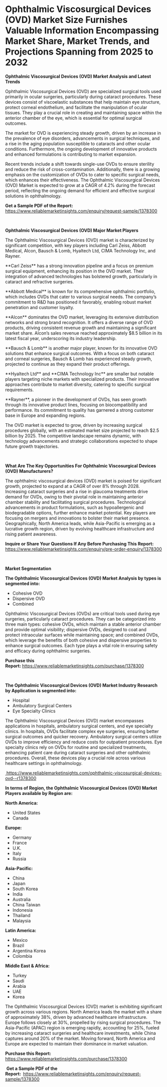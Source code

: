 <p><h1>Ophthalmic Viscosurgical Devices (OVD) Market Size Furnishes Valuable Information Encompassing Market Share, Market Trends, and Projections Spanning from 2025 to 2032</h1></p><p><strong>Ophthalmic Viscosurgical Devices (OVD) Market Analysis and Latest Trends</strong></p>
<p><p>Ophthalmic Viscosurgical Devices (OVD) are specialized surgical tools used primarily in ocular surgeries, particularly during cataract procedures. These devices consist of viscoelastic substances that help maintain eye structure, protect corneal endothelium, and facilitate the manipulation of ocular tissues. They play a crucial role in creating and maintaining space within the anterior chamber of the eye, which is essential for optimal surgical outcomes.</p><p>The market for OVD is experiencing steady growth, driven by an increase in the prevalence of eye disorders, advancements in surgical techniques, and a rise in the aging population susceptible to cataracts and other ocular conditions. Furthermore, the ongoing development of innovative products and enhanced formulations is contributing to market expansion.</p><p>Recent trends include a shift towards single-use OVDs to ensure sterility and reduce the risk of cross-contamination. Additionally, there is a growing emphasis on the customization of OVDs to cater to specific surgical needs, which enhances their effectiveness. The Ophthalmic Viscosurgical Devices (OVD) Market is expected to grow at a CAGR of 4.2% during the forecast period, reflecting the ongoing demand for efficient and effective surgical solutions in ophthalmology.</p></p>
<p><strong>Get a Sample PDF of the Report:&nbsp;</strong> <a href="https://www.reliablemarketinsights.com/enquiry/request-sample/1378300?utm_campaign=2642&utm_medium=2&utm_source=Github&utm_content=ia&utm_term=14042025&utm_id=ophthalmic-viscosurgical-devices-ovd">https://www.reliablemarketinsights.com/enquiry/request-sample/1378300</a></p>
<p>&nbsp;</p>
<p><strong>Ophthalmic Viscosurgical Devices (OVD) Major Market Players</strong></p>
<p><p>The Ophthalmic Viscosurgical Devices (OVD) market is characterized by significant competition, with key players including Carl Zeiss, Abbott Medical, Alcon, Bausch & Lomb, Hyaltech Ltd, CIMA Technology Inc, and Rayner.  </p><p>**Carl Zeiss** has a strong innovation pipeline and a focus on premium surgical equipment, enhancing its position in the OVD market. Their integration of advanced technologies has bolstered growth, particularly in cataract and refractive surgeries.</p><p>**Abbott Medical** is known for its comprehensive ophthalmic portfolio, which includes OVDs that cater to various surgical needs. The company’s commitment to R&D has positioned it favorably, enabling robust market penetration and customer loyalty.</p><p>**Alcon** dominates the OVD market, leveraging its extensive distribution networks and strong brand recognition. It offers a diverse range of OVD products, driving consistent revenue growth and maintaining a significant market share. Alcon’s sales revenue reached approximately $8.5 billion in its latest fiscal year, underscoring its industry leadership.</p><p>**Bausch & Lomb** is another major player, known for its innovative OVD solutions that enhance surgical outcomes. With a focus on both cataract and corneal surgeries, Bausch & Lomb has experienced steady growth, projected to continue as they expand their product offerings.</p><p>**Hyaltech Ltd** and **CIMA Technology Inc** are smaller but notable players targeting niche markets with specialized products. Their innovative approaches contribute to market diversity, catering to specific surgical requirements.</p><p>**Rayner**, a pioneer in the development of OVDs, has seen growth through its innovative product lines, focusing on biocompatibility and performance. Its commitment to quality has garnered a strong customer base in Europe and expanding regions.</p><p>The OVD market is expected to grow, driven by increasing surgical procedures globally, with an estimated market size projected to reach $2.5 billion by 2025. The competitive landscape remains dynamic, with technology advancements and strategic collaborations expected to shape future growth trajectories.</p></p>
<p>&nbsp;</p>
<p><strong>What Are The Key Opportunities For Ophthalmic Viscosurgical Devices (OVD) Manufacturers?</strong></p>
<p><p>The ophthalmic viscosurgical devices (OVD) market is poised for significant growth, projected to expand at a CAGR of over 8% through 2028. Increasing cataract surgeries and a rise in glaucoma treatments drive demand for OVDs, owing to their pivotal role in maintaining anterior chamber stability and facilitating surgical procedures. Technological advancements in product formulations, such as hypoallergenic and biodegradable options, further enhance market potential. Key players are focusing on mergers and innovations to bolster their market presence. Geographically, North America leads, while Asia-Pacific is emerging as a lucrative growth region, driven by evolving healthcare infrastructure and rising patient awareness.</p></p>
<p><strong>Inquire or Share Your Questions If Any Before Purchasing This Report:</strong> <a href="https://www.reliablemarketinsights.com/enquiry/pre-order-enquiry/1378300?utm_campaign=2642&utm_medium=2&utm_source=Github&utm_content=ia&utm_term=14042025&utm_id=ophthalmic-viscosurgical-devices-ovd">https://www.reliablemarketinsights.com/enquiry/pre-order-enquiry/1378300</a></p>
<p>&nbsp;</p>
<p><strong>Market Segmentation</strong></p>
<p><strong>The Ophthalmic Viscosurgical Devices (OVD) Market Analysis by types is segmented into:</strong></p>
<p><ul><li>Cohesive OVD</li><li>Dispersive OVD</li><li>Combined</li></ul></p>
<p><p>Ophthalmic Viscosurgical Devices (OVDs) are critical tools used during eye surgeries, particularly cataract procedures. They can be categorized into three main types: cohesive OVDs, which maintain a stable anterior chamber and provide optimal visibility; dispersive OVDs, designed to coat and protect intraocular surfaces while maintaining space; and combined OVDs, which leverage the benefits of both cohesive and dispersive properties to enhance surgical outcomes. Each type plays a vital role in ensuring safety and efficacy during ophthalmic surgeries.</p></p>
<p><strong>Purchase this Report:&nbsp;</strong><a href="https://www.reliablemarketinsights.com/purchase/1378300?utm_campaign=2642&utm_medium=2&utm_source=Github&utm_content=ia&utm_term=14042025&utm_id=ophthalmic-viscosurgical-devices-ovd">https://www.reliablemarketinsights.com/purchase/1378300</a></p>
<p>&nbsp;</p>
<p><strong>The Ophthalmic Viscosurgical Devices (OVD) Market Industry Research by Application is segmented into:</strong></p>
<p><ul><li>Hospital</li><li>Ambulatory Surgical Centers</li><li>Eye Specialty Clinics</li></ul></p>
<p><p>The Ophthalmic Viscosurgical Devices (OVD) market encompasses applications in hospitals, ambulatory surgical centers, and eye specialty clinics. In hospitals, OVDs facilitate complex eye surgeries, ensuring better surgical outcomes and quicker recovery. Ambulatory surgical centers utilize OVDs to improve efficiency and reduce costs for outpatient procedures. Eye specialty clinics rely on OVDs for routine and specialized treatments, enhancing patient care during cataract surgeries and other ophthalmic procedures. Overall, these devices play a crucial role across various healthcare settings in ophthalmology.</p></p>
<p><a href="https://www.reliablemarketinsights.com/ophthalmic-viscosurgical-devices-ovd--r1378300?utm_campaign=2642&utm_medium=2&utm_source=Github&utm_content=ia&utm_term=14042025&utm_id=ophthalmic-viscosurgical-devices-ovd">&nbsp;https://www.reliablemarketinsights.com/ophthalmic-viscosurgical-devices-ovd--r1378300</a></p>
<p><strong>In terms of Region, the Ophthalmic Viscosurgical Devices (OVD) Market Players available by Region are:</strong></p>
<p>
    <p> <strong> North America: </strong>
        <ul>
            <li>United States</li>
            <li>Canada</li>
        </ul>
        </p> 
    <p> <strong> Europe: </strong>
        <ul>
            <li>Germany</li>
            <li>France</li>
            <li>U.K.</li>
            <li>Italy</li>
            <li>Russia</li>
        </ul>
        </p> 
    <p> <strong> Asia-Pacific: </strong>
        <ul>
            <li>China</li>
            <li>Japan</li>
            <li>South Korea</li>
            <li>India</li>
            <li>Australia</li>
            <li>China Taiwan</li>
            <li>Indonesia</li>
            <li>Thailand</li>
            <li>Malaysia</li>
        </ul>
        </p> 
    <p> <strong> Latin America: </strong>
        <ul>
            <li>Mexico</li>
            <li>Brazil</li>
            <li>Argentina Korea</li>
            <li>Colombia</li>
        </ul>
        </p> 
    <p> <strong> Middle East & Africa: </strong>
        <ul>
            <li>Turkey</li>
            <li>Saudi</li>
            <li>Arabia</li>
            <li>UAE</li>
            <li>Korea</li>
        </ul>
    </p>
    </p>
<p><p>The Ophthalmic Viscosurgical Devices (OVD) market is exhibiting significant growth across various regions. North America leads the market with a share of approximately 38%, driven by advanced healthcare infrastructure. Europe follows closely at 30%, propelled by rising surgical procedures. The Asia-Pacific (APAC) region is emerging rapidly, accounting for 25%, fueled by increasing cataract surgeries and healthcare investments, while China captures around 20% of the market. Moving forward, North America and Europe are expected to maintain their dominance in market valuation.</p></p>
<p><strong>Purchase this Report: </strong><a href="https://www.reliablemarketinsights.com/purchase/1378300?utm_campaign=2642&utm_medium=2&utm_source=Github&utm_content=ia&utm_term=14042025&utm_id=ophthalmic-viscosurgical-devices-ovd">https://www.reliablemarketinsights.com/purchase/1378300</a></p>
<p>&nbsp;<strong>Get a Sample PDF of the Report:&nbsp;&nbsp;</strong><a href="https://www.reliablemarketinsights.com/enquiry/request-sample/1378300?utm_campaign=2642&utm_medium=2&utm_source=Github&utm_content=ia&utm_term=14042025&utm_id=ophthalmic-viscosurgical-devices-ovd">https://www.reliablemarketinsights.com/enquiry/request-sample/1378300</a></p>
<p><strong></strong></p>
<p><p></p><p></p><p></p></p>